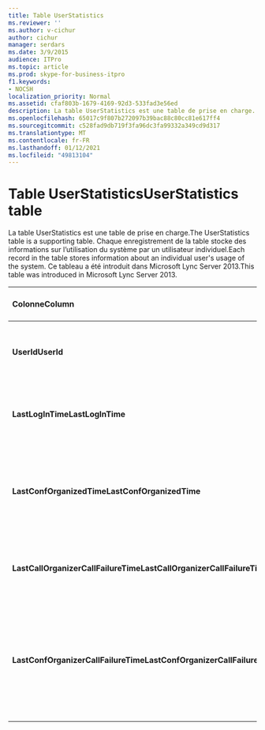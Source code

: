 ```yaml
---
title: Table UserStatistics
ms.reviewer: ''
ms.author: v-cichur
author: cichur
manager: serdars
ms.date: 3/9/2015
audience: ITPro
ms.topic: article
ms.prod: skype-for-business-itpro
f1.keywords:
- NOCSH
localization_priority: Normal
ms.assetid: cfaf803b-1679-4169-92d3-533fad3e56ed
description: La table UserStatistics est une table de prise en charge. Chaque enregistrement de la table stocke des informations sur l’utilisation du système par un utilisateur individuel. Ce tableau a été introduit dans Microsoft Lync Server 2013.
ms.openlocfilehash: 65017c9f807b272097b39bac88c80cc81e617ff4
ms.sourcegitcommit: c528fad9db719f3fa96dc3fa99332a349cd9d317
ms.translationtype: MT
ms.contentlocale: fr-FR
ms.lasthandoff: 01/12/2021
ms.locfileid: "49813104"
---
```

# <a name="userstatistics-table"></a><span data-ttu-id="560e5-105">Table UserStatistics</span><span class="sxs-lookup"><span data-stu-id="560e5-105">UserStatistics table</span></span>
 
<span data-ttu-id="560e5-106">La table UserStatistics est une table de prise en charge.</span><span class="sxs-lookup"><span data-stu-id="560e5-106">The UserStatistics table is a supporting table.</span></span> <span data-ttu-id="560e5-107">Chaque enregistrement de la table stocke des informations sur l’utilisation du système par un utilisateur individuel.</span><span class="sxs-lookup"><span data-stu-id="560e5-107">Each record in the table stores information about an individual user's usage of the system.</span></span> <span data-ttu-id="560e5-108">Ce tableau a été introduit dans Microsoft Lync Server 2013.</span><span class="sxs-lookup"><span data-stu-id="560e5-108">This table was introduced in Microsoft Lync Server 2013.</span></span>
  
|<span data-ttu-id="560e5-109">**Colonne**</span><span class="sxs-lookup"><span data-stu-id="560e5-109">**Column**</span></span>|<span data-ttu-id="560e5-110">**Type de données**</span><span class="sxs-lookup"><span data-stu-id="560e5-110">**Data Type**</span></span>|<span data-ttu-id="560e5-111">**Clé/Index**</span><span class="sxs-lookup"><span data-stu-id="560e5-111">**Key/Index**</span></span>|<span data-ttu-id="560e5-112">**Details**</span><span class="sxs-lookup"><span data-stu-id="560e5-112">**Details**</span></span>|
|:-----|:-----|:-----|:-----|
|<span data-ttu-id="560e5-113">**UserId**</span><span class="sxs-lookup"><span data-stu-id="560e5-113">**UserId**</span></span> <br/> |<span data-ttu-id="560e5-114">int</span><span class="sxs-lookup"><span data-stu-id="560e5-114">int</span></span>  <br/> |<span data-ttu-id="560e5-115">Primaire</span><span class="sxs-lookup"><span data-stu-id="560e5-115">Primary</span></span>  <br/> |<span data-ttu-id="560e5-116">Numéro unique identifiant cet utilisateur.</span><span class="sxs-lookup"><span data-stu-id="560e5-116">Unique number identifying this user.</span></span>  <br/> |
|<span data-ttu-id="560e5-117">**LastLogInTime**</span><span class="sxs-lookup"><span data-stu-id="560e5-117">**LastLogInTime**</span></span> <br/> |<span data-ttu-id="560e5-118">DateHeure</span><span class="sxs-lookup"><span data-stu-id="560e5-118">datetime</span></span>  <br/> ||<span data-ttu-id="560e5-119">Heure de la dernière connexion de l’utilisateur.</span><span class="sxs-lookup"><span data-stu-id="560e5-119">Last time the user logged in.</span></span>  <br/> |
|<span data-ttu-id="560e5-120">**LastConfOrganizedTime**</span><span class="sxs-lookup"><span data-stu-id="560e5-120">**LastConfOrganizedTime**</span></span> <br/> |<span data-ttu-id="560e5-121">DateHeure</span><span class="sxs-lookup"><span data-stu-id="560e5-121">datetime</span></span>  <br/> ||<span data-ttu-id="560e5-122">Heure de la dernière organisation d’une conférence par l’utilisateur.</span><span class="sxs-lookup"><span data-stu-id="560e5-122">Last time the user organized a conference.</span></span>  <br/> |
|<span data-ttu-id="560e5-123">**LastCallOrganizerCallFailureTime**</span><span class="sxs-lookup"><span data-stu-id="560e5-123">**LastCallOrganizerCallFailureTime**</span></span> <br/> |<span data-ttu-id="560e5-124">DateHeure</span><span class="sxs-lookup"><span data-stu-id="560e5-124">datetime</span></span>  <br/> ||<span data-ttu-id="560e5-125">Heure du dernier échec d’appel de l’utilisateur.</span><span class="sxs-lookup"><span data-stu-id="560e5-125">Last time the user experienced a call failure.</span></span>  <br/> |
|<span data-ttu-id="560e5-126">**LastConfOrganizerCallFailureTime**</span><span class="sxs-lookup"><span data-stu-id="560e5-126">**LastConfOrganizerCallFailureTime**</span></span> <br/> |<span data-ttu-id="560e5-127">DateHeure</span><span class="sxs-lookup"><span data-stu-id="560e5-127">datetime</span></span>  <br/> ||<span data-ttu-id="560e5-128">Heure du dernier échec d’appel de l’utilisateur en tant qu’organisateur de conférence.</span><span class="sxs-lookup"><span data-stu-id="560e5-128">Last time the user experienced a call failure as a conference organizer.</span></span>  <br/> |
   

